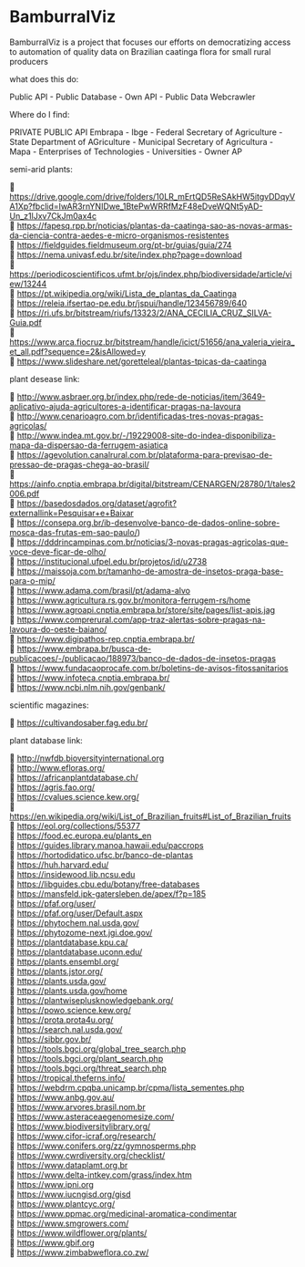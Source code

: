 # BamburralViz
BamburralViz is a project that focuses our efforts on democratizing access to automation of quality data on Brazilian caatinga flora for small rural producers

what does this do:

Public API - 
Public Database - 
Own API - 
Public Data Webcrawler

Where do I find: 

PRIVATE PUBLIC API
Embrapa - 
Ibge - 
Federal Secretary of Agriculture - 
State Department of AGriculture - 
Municipal Secretary of Agricultura - 
Mapa - 
Enterprises of Technologies - 
Universities - 
Owner AP

semi-arid plants: 

:link: https://drive.google.com/drive/folders/10LR_mErtQD5ReSAkHW5itgvDDqyVA1Xp?fbclid=IwAR3rnYNIDwe_1BtePwWRRfMzF48eDveWQNt5yAD-Un_z1lJxv7CkJm0ax4c  
:link: https://fapesq.rpp.br/noticias/plantas-da-caatinga-sao-as-novas-armas-da-ciencia-contra-aedes-e-micro-organismos-resistentes  
:link: https://fieldguides.fieldmuseum.org/pt-br/guias/guia/274  
:link: https://nema.univasf.edu.br/site/index.php?page=download  
:link: https://periodicoscientificos.ufmt.br/ojs/index.php/biodiversidade/article/view/13244  
:link: https://pt.wikipedia.org/wiki/Lista_de_plantas_da_Caatinga  
:link: https://releia.ifsertao-pe.edu.br/jspui/handle/123456789/640  
:link: https://ri.ufs.br/bitstream/riufs/13323/2/ANA_CECILIA_CRUZ_SILVA-Guia.pdf  
:link: https://www.arca.fiocruz.br/bitstream/handle/icict/51656/ana_valeria_vieira_et_all.pdf?sequence=2&isAllowed=y  
:link: https://www.slideshare.net/goretteleal/plantas-tpicas-da-caatinga  


plant desease link: 

:link: http://www.asbraer.org.br/index.php/rede-de-noticias/item/3649-aplicativo-ajuda-agricultores-a-identificar-pragas-na-lavoura  
:link: http://www.cenarioagro.com.br/identificadas-tres-novas-pragas-agricolas/  
:link: http://www.indea.mt.gov.br/-/19229008-site-do-indea-disponibiliza-mapa-da-dispersao-da-ferrugem-asiatica  
:link: https://agevolution.canalrural.com.br/plataforma-para-previsao-de-pressao-de-pragas-chega-ao-brasil/  
:link: https://ainfo.cnptia.embrapa.br/digital/bitstream/CENARGEN/28780/1/tales2006.pdf  
:link: https://basedosdados.org/dataset/agrofit?externallink=Pesquisar+e+Baixar  
:link: https://consepa.org.br/ib-desenvolve-banco-de-dados-online-sobre-mosca-das-frutas-em-sao-paulo/)  
:link: https://dddrincampinas.com.br/noticias/3-novas-pragas-agricolas-que-voce-deve-ficar-de-olho/  
:link: https://institucional.ufpel.edu.br/projetos/id/u2738  
:link: https://maissoja.com.br/tamanho-de-amostra-de-insetos-praga-base-para-o-mip/  
:link: https://www.adama.com/brasil/pt/adama-alvo  
:link: https://www.agricultura.rs.gov.br/monitora-ferrugem-rs/home  
:link: https://www.agroapi.cnptia.embrapa.br/store/site/pages/list-apis.jag  
:link: https://www.comprerural.com/app-traz-alertas-sobre-pragas-na-lavoura-do-oeste-baiano/  
:link: https://www.digipathos-rep.cnptia.embrapa.br/  
:link: https://www.embrapa.br/busca-de-publicacoes/-/publicacao/188973/banco-de-dados-de-insetos-pragas  
:link: https://www.fundacaoprocafe.com.br/boletins-de-avisos-fitossanitarios  
:link: https://www.infoteca.cnptia.embrapa.br/  
:link: https://www.ncbi.nlm.nih.gov/genbank/  

scientific magazines:

:link: https://cultivandosaber.fag.edu.br/  

plant database link:

:link: http://nwfdb.bioversityinternational.org  
:link: http://www.efloras.org/  
:link: https://africanplantdatabase.ch/  
:link: https://agris.fao.org/  
:link: https://cvalues.science.kew.org/  
:link: https://en.wikipedia.org/wiki/List_of_Brazilian_fruits#List_of_Brazilian_fruits  
:link: https://eol.org/collections/55377  
:link: https://food.ec.europa.eu/plants_en  
:link: https://guides.library.manoa.hawaii.edu/paccrops  
:link: https://hortodidatico.ufsc.br/banco-de-plantas  
:link: https://huh.harvard.edu/  
:link: https://insidewood.lib.ncsu.edu  
:link: https://libguides.cbu.edu/botany/free-databases  
:link: https://mansfeld.ipk-gatersleben.de/apex/f?p=185  
:link: https://pfaf.org/user/  
:link: https://pfaf.org/user/Default.aspx  
:link: https://phytochem.nal.usda.gov/  
:link: https://phytozome-next.jgi.doe.gov/  
:link: https://plantdatabase.kpu.ca/  
:link: https://plantdatabase.uconn.edu/  
:link: https://plants.ensembl.org/  
:link: https://plants.jstor.org/  
:link: https://plants.usda.gov/  
:link: https://plants.usda.gov/home  
:link: https://plantwiseplusknowledgebank.org/  
:link: https://powo.science.kew.org/  
:link: https://prota.prota4u.org/  
:link: https://search.nal.usda.gov/  
:link: https://sibbr.gov.br/  
:link: https://tools.bgci.org/global_tree_search.php  
:link: https://tools.bgci.org/plant_search.php  
:link: https://tools.bgci.org/threat_search.php  
:link: https://tropical.theferns.info/  
:link: https://webdrm.cpqba.unicamp.br/cpma/lista_sementes.php  
:link: https://www.anbg.gov.au/  
:link: https://www.arvores.brasil.nom.br  
:link: https://www.asteraceaegenomesize.com/  
:link: https://www.biodiversitylibrary.org/  
:link: https://www.cifor-icraf.org/research/  
:link: https://www.conifers.org/zz/gymnosperms.php  
:link: https://www.cwrdiversity.org/checklist/  
:link: https://www.dataplamt.org.br  
:link: https://www.delta-intkey.com/grass/index.htm  
:link: https://www.ipni.org  
:link: https://www.iucngisd.org/gisd  
:link: https://www.plantcyc.org/  
:link: https://www.ppmac.org/medicinal-aromatica-condimentar  
:link: https://www.smgrowers.com/  
:link: https://www.wildflower.org/plants/  
:link: https://www.gbif.org  
:link: https://www.zimbabweflora.co.zw/  
